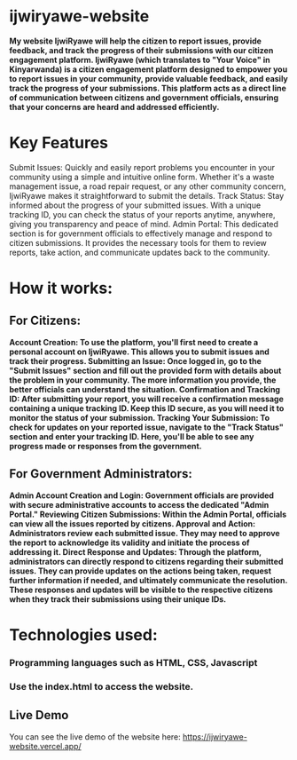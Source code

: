# ijwiryawe-website

**My website IjwiRyawe will help the citizen to report issues, provide feedback, and track the progress of their submissions with our citizen engagement platform.
IjwiRyawe (which translates to "Your Voice" in Kinyarwanda) is a citizen engagement platform designed to empower you to report issues in your community, provide valuable feedback, and easily track the progress of your submissions. This platform acts as a direct line of communication between citizens and government officials, ensuring that your concerns are heard and addressed efficiently.**

# Key Features
Submit Issues: Quickly and easily report problems you encounter in your community using a simple and intuitive online form. Whether it's a waste management issue, a road repair request, or any other community concern, IjwiRyawe makes it straightforward to submit the details.
Track Status: Stay informed about the progress of your submitted issues. With a unique tracking ID, you can check the status of your reports anytime, anywhere, giving you transparency and peace of mind.
Admin Portal: This dedicated section is for government officials to effectively manage and respond to citizen submissions. It provides the necessary tools for them to review reports, take action, and communicate updates back to the community.

# How it works:

## For Citizens:

**Account Creation: To use the platform, you'll first need to create a personal account on IjwiRyawe. This allows you to submit issues and track their progress.
Submitting an Issue: Once logged in, go to the "Submit Issues" section and fill out the provided form with details about the problem in your community. The more information you provide, the better officials can understand the situation.
Confirmation and Tracking ID: After submitting your report, you will receive a confirmation message containing a unique tracking ID. Keep this ID secure, as you will need it to monitor the status of your submission.
Tracking Your Submission: To check for updates on your reported issue, navigate to the "Track Status" section and enter your tracking ID. Here, you'll be able to see any progress made or responses from the government.**

## For Government Administrators:

**Admin Account Creation and Login: Government officials are provided with secure administrative accounts to access the dedicated "Admin Portal."
Reviewing Citizen Submissions: Within the Admin Portal, officials can view all the issues reported by citizens.
Approval and Action: Administrators review each submitted issue. They may need to approve the report to acknowledge its validity and initiate the process of addressing it.
Direct Response and Updates: Through the platform, administrators can directly respond to citizens regarding their submitted issues. They can provide updates on the actions being taken, request further information if needed, and ultimately communicate the resolution. These responses and updates will be visible to the respective citizens when they track their submissions using their unique IDs.**


# Technologies used: 

### Programming languages such as HTML, CSS, Javascript

### Use the index.html to access the website.

## Live Demo

You can see the live demo of the website here: https://ijwiryawe-website.vercel.app/

